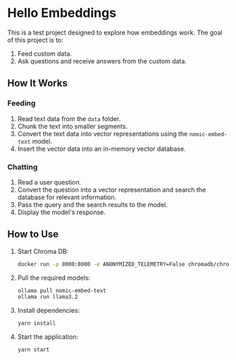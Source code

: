# Hello Embeddings

This is a test project designed to explore how embeddings work. The goal of this project is to:

1. Feed custom data.
2. Ask questions and receive answers from the custom data.

## How It Works

### Feeding

1. Read text data from the `data` folder.
2. Chunk the text into smaller segments.
3. Convert the text data into vector representations using the `nomic-embed-text` model.
4. Insert the vector data into an in-memory vector database.

### Chatting

1. Read a user question.
2. Convert the question into a vector representation and search the database for relevant information.
3. Pass the query and the search results to the model.
4. Display the model's response.

## How to Use

1. Start Chroma DB:

   ```bash
   docker run -p 8000:8000 -e ANONYMIZED_TELEMETRY=False chromadb/chroma
   ```

2. Pull the required models:

   ```bash
   ollama pull nomic-embed-text
   ollama run llama3.2
   ```

3. Install dependencies:

   ```bash
   yarn install
   ```

4. Start the application:

   ```bash
   yarn start
   ```
